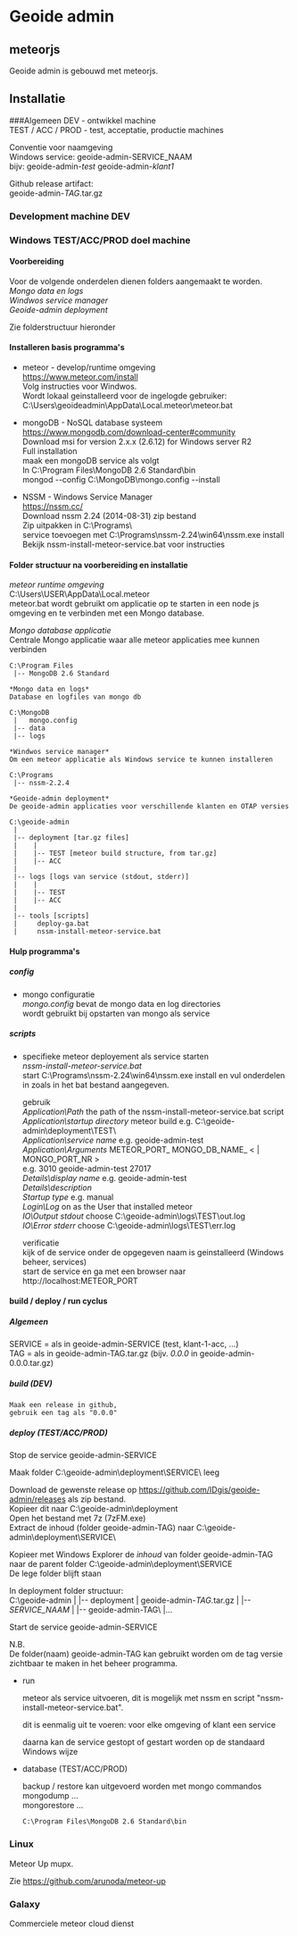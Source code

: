 # Geoide admin
## meteorjs
Geoide admin is gebouwd met meteorjs.   

## Installatie
###Algemeen 
DEV - ontwikkel machine  
TEST / ACC / PROD - test, acceptatie, productie machines  

Conventie voor naamgeving   
  Windows service: geoide-admin-SERVICE_NAAM       
    bijv: geoide-admin-*test* geoide-admin-*klant1*      
  
  Github release artifact:       
    geoide-admin-*TAG*.tar.gz   

### Development machine DEV

### Windows TEST/ACC/PROD doel machine


#### Voorbereiding
Voor de volgende onderdelen dienen folders aangemaakt te worden.  
    *Mongo data en logs*  
    *Windwos service manager*   
 	*Geoide-admin deployment*  

Zie folderstructuur hieronder  

#### Installeren basis programma's   
 * meteor - develop/runtime omgeving  
 https://www.meteor.com/install  
 Volg instructies voor Windwos.  
 Wordt lokaal geinstalleerd voor de ingelogde gebruiker:  
 C:\Users\geoideadmin\AppData\Local\.meteor\meteor.bat   
   
 * mongoDB - NoSQL database systeem   
 https://www.mongodb.com/download-center#community       
 Download msi for version 2.x.x (2.6.12) for Windows server R2   
 Full installation     
 maak een mongoDB service als volgt   
 In C:\Program Files\MongoDB 2.6 Standard\bin   
   mongod --config  C:\MongoDB\mongo.config --install   
   
 * NSSM - Windows Service Manager   
 https://nssm.cc/   
 Download nssm 2.24 (2014-08-31) zip bestand   
 Zip uitpakken in C:\Programs\   
   service toevoegen met C:\Programs\nssm-2.24\win64\nssm.exe install   
   Bekijk nssm-install-meteor-service.bat voor instructies   
 
#### Folder structuur na voorbereiding en installatie
 
*meteor runtime omgeving*   
C:\Users\USER\AppData\Local\.meteor   
meteor.bat wordt gebruikt om applicatie op te starten in een node js omgeving en te verbinden met een Mongo database.   

*Mongo database applicatie*   
Centrale Mongo applicatie waar alle meteor applicaties mee kunnen verbinden   
    
    C:\Program Files   
     |-- MongoDB 2.6 Standard 
     
    *Mongo data en logs*
    Database en logfiles van mongo db
    
    C:\MongoDB
     |   mongo.config
     |-- data
     |-- logs
   
    *Windwos service manager* 
    Om een meteor applicatie als Windows service te kunnen installeren
    
    C:\Programs
     |-- nssm-2.2.4
  
 	*Geoide-admin deployment*
 	De geoide-admin applicaties voor verschillende klanten en OTAP versies 
 	
    C:\geoide-admin
     |
     |-- deployment [tar.gz files]
     |    |
     |    |-- TEST [meteor build structure, from tar.gz]
     |    |-- ACC
     |
     |-- logs [logs van service (stdout, stderr)]
     |    |
     |    |-- TEST
     |    |-- ACC
     |
     |-- tools [scripts]
     |     deploy-ga.bat
     |     nssm-install-meteor-service.bat
     

#### Hulp programma's
##### config
 * mongo configuratie   
   *mongo.config* bevat de mongo data en log directories   
   wordt gebruikt bij opstarten van mongo als service   

##### scripts
 * specifieke meteor deployement als service starten   
   *nssm-install-meteor-service.bat*   
   start C:\Programs\nssm-2.24\win64\nssm.exe install en vul onderdelen in zoals in het bat bestand aangegeven.   
	
   gebruik     
	*Application\Path* the path of the nssm-install-meteor-service.bat script   
	*Application\startup directory* meteor build e.g. C:\geoide-admin\deployment\TEST\   
	*Application\service name* e.g. geoide-admin-test   
	*Application\Arguments* METEOR_PORT_  MONGO_DB_NAME_  < <empty> | MONGO_PORT_NR >   
	  e.g. 3010 geoide-admin-test  27017   
	*Details\display name* e.g. geoide-admin-test   
	*Details\description*   
	*Startup type* e.g. manual   
	*Login\Log* on as the User that installed meteor   
	*IO\Output stdout* choose C:\geoide-admin\logs\TEST\out.log   
	*IO\Error stderr* choose C:\geoide-admin\logs\TEST\err.log   
    
	verificatie   
	kijk of de service onder de opgegeven naam is geinstalleerd (Windows beheer, services)   
	start de service en ga met een browser naar http://localhost:METEOR_PORT   
	

#### build / deploy / run cyclus
##### Algemeen
   SERVICE = als in geoide-admin-SERVICE (test, klant-1-acc, ...)    
   TAG = als in geoide-admin-TAG.tar.gz (bijv. *0.0.0* in geoide-admin-0.0.0.tar.gz)   

##### build (DEV)    

	Maak een release in github,    
	gebruik een tag als "0.0.0"   	
         
##### deploy  (TEST/ACC/PROD)   
   
   Stop de service geoide-admin-SERVICE
   
   Maak folder C:\geoide-admin\deployment\SERVICE\ leeg   
   
   Download de gewenste release op https://github.com/IDgis/geoide-admin/releases  als zip bestand.   
   Kopieer dit naar C:\geoide-admin\deployment      
   Open het bestand met 7z (7zFM.exe)   
   Extract de inhoud (folder geoide-admin-TAG) naar C:\geoide-admin\deployment\SERVICE\   
   
   Kopieer met Windows Explorer de *inhoud* van folder geoide-admin-TAG naar de parent folder C:\geoide-admin\deployment\SERVICE   
   De lege folder blijft staan   
   
  In deployment folder structuur:   
	   C:\geoide-admin
	     |
	     |-- deployment 
	          |  geoide-admin-*TAG*.tar.gz
	          |
	          |-- *SERVICE_NAAM* 
	                 |
	                 |-- geoide-admin-TAG\ 
	                 |...

  
  Start de service geoide-admin-SERVICE   
  
  N.B.   
  De folder(naam) geoide-admin-TAG kan gebruikt worden om de tag versie zichtbaar te maken in het beheer programma.   
    
 * run   
  
   meteor als service uitvoeren, dit is mogelijk met nssm en script "nssm-install-meteor-service.bat".   
   
   dit is eenmalig uit te voeren: voor elke omgeving of klant een service   
   
   daarna kan de service gestopt of gestart worden op de standaard Windows wijze    
   
 * database  (TEST/ACC/PROD)   
 
   backup / restore kan uitgevoerd worden met mongo commandos   
     mongodump ...     
     mongorestore ...     
     
       C:\Program Files\MongoDB 2.6 Standard\bin
   
### Linux
Meteor Up mupx.   

Zie https://github.com/arunoda/meteor-up     

### Galaxy
Commerciele meteor cloud dienst   
  